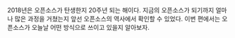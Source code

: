 2018년은 오픈소스가 탄생한지 20주년 되는 해이다. 지금의 오픈소스가 되기까지 얼마나 많은 과정을 거쳤는지 앞선 오픈소스의 역사에서 확인할 수 있었다. 이번 편에서는 오픈소스가  오늘날 어떤 방식으로 쓰이고 있을지 알아보자.


